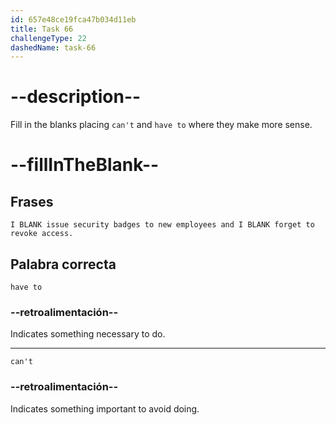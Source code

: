 ```yaml
---
id: 657e48ce19fca47b034d11eb
title: Task 66
challengeType: 22
dashedName: task-66
---
```


# --description--

Fill in the blanks placing `can't` and `have to` where they make more sense.

# --fillInTheBlank--

## Frases

`I BLANK issue security badges to new employees and I BLANK forget to revoke access.`

## Palabra correcta

`have to`

### --retroalimentación--

Indicates something necessary to do.

---

`can't`

### --retroalimentación--

Indicates something important to avoid doing.
